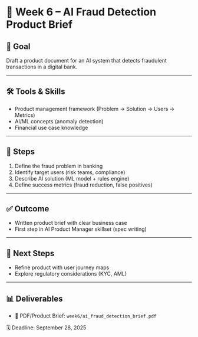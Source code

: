 # 📅 Week 6 – AI Fraud Detection Product Brief

## 🎯 Goal
Draft a product document for an AI system that detects fraudulent transactions in a digital bank.

---

## 🛠 Tools & Skills
- Product management framework (Problem → Solution → Users → Metrics)
- AI/ML concepts (anomaly detection)
- Financial use case knowledge

---

## 📂 Steps
1. Define the fraud problem in banking
2. Identify target users (risk teams, compliance)
3. Describe AI solution (ML model + rules engine)
4. Define success metrics (fraud reduction, false positives)

---

## ✅ Outcome
- Written product brief with clear business case
- First step in AI Product Manager skillset (spec writing)

---

## 🚀 Next Steps
- Refine product with user journey maps
- Explore regulatory considerations (KYC, AML)

---

## 📊 Deliverables
- 📄 PDF/Product Brief: `week6/ai_fraud_detection_brief.pdf`

🗓 Deadline: September 28, 2025
